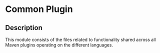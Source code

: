 # Common Plugin

## Description
This module consists of the files related to functionality shared across all Maven plugins operating on the different
languages.